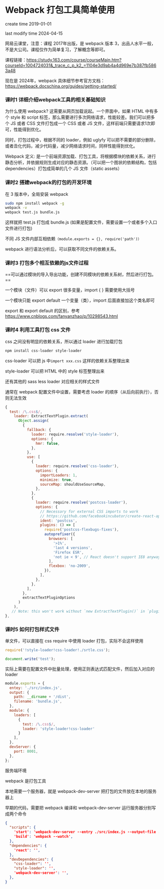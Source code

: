 # Webpack 打包工具简单使用

create time 2019-01-01

last modify time 2024-04-15

网易云课堂，注意：课程 2017年出版，是 webpack 版本 3，出品人水平一般，不是大公司。课程仅作为简单复习，了解概念等即可。

课程链接：https://study.163.com/course/courseMain.htm?courseId=1004724031&_trace_c_p_k2_=1104e3d9ab4a4d969e7b387fb5863a48

现在是 2024年，webpack 具体细节参考官方文档：https://webpack.docschina.org/guides/getting-started/

### 课时1 详细介绍webpack工具的相关基础知识

为什么使用 webpack? 这需要从网页加载说起。一个界面中，如果 HTML 中有多个 style 和 script 标签，那么需要进行多次网络请求，性能较差。我们可以把多个 JS 或者 CSS 文件打包成一个 CSS 或者 JS 文件，这样前端只需要请求1次即可，性能得到优化。

同时，打包过程中，根据不同的 loader，例如 uglyfy 可以把不需要的部分删除，或者丑化代码，减少代码量，减少网络请求时间，同样性能得到优化。

Webpack 定义: 是一个前端资源加载、打包工具，将根据模块的依赖关系，进行静态分析，并依据规则生成对应的静态资源。（可以把一个图状的依赖结构，包括 dependencies）打包成简单的几个 JS 文件（static assets）

### 课时2 搭建webpack的打包的开发环境

在 3 版本中，全局安装 webpack

~~~bash
sudo npm install webpack -g
webpack -v
webpack test.js bundle.js
~~~

这样就把 test.js 打包成 bundle.js (如果是配置文件，需要设置一个或者多个入口文件进行打包)

不同 JS 文件内部互相依赖`（module.exports = {}, require('path')）`

webpack 进行语法分析后，可以获取不同文件的依赖关系。

### 课时3 打包多个相互依赖的js文件过程

==可以通过模块的导入导出功能，创建不同模块的依赖关系树，然后进行打包。==

一个模块（文件）可以 export 很多变量，import { } 需要使用大括号

一个模块只能 export default 一个变量（类），import 后面直接加这个类名即可

export 和 export default 的区别，参考 https://www.cnblogs.com/fanyanzhao/p/10298543.html

### 课时4 利用工具打包 css 文件

css 之间没有明显的依赖关系，所以通过 loader 进行加载打包

~~~bash
npm install css-loader style-loader
~~~

css-loader 可以把 js 中`import xxx.css` 这样的依赖关系整理出来

style-loader 可以把 HTML 中的 style 标签整理出来

还有其他的 sass less loader 对应相关的样式文件

通常在 webpack 配置文件中设置，需要考虑 loader 的顺序（从后向前执行），否则无法生效

~~~js
{
  test: /\.css$/,
    loader: ExtractTextPlugin.extract(
      Object.assign(
        {
          fallback: {
            loader: require.resolve('style-loader'),
            options: {
              hmr: false,
            },
          },
          use: [
            {
              loader: require.resolve('css-loader'),
              options: {
                importLoaders: 1,
                minimize: true,
                sourceMap: shouldUseSourceMap,
              },
            },
            {
              loader: require.resolve('postcss-loader'),
              options: {
                // Necessary for external CSS imports to work
                // https://github.com/facebookincubator/create-react-app/issues/2677
                ident: 'postcss',
                plugins: () => [
                  require('postcss-flexbugs-fixes'),
                  autoprefixer({
                    browsers: [
                      '>1%',
                      'last 4 versions',
                      'Firefox ESR',
                      'not ie < 9', // React doesn't support IE8 anyway
                    ],
                    flexbox: 'no-2009',
                  }),
                ],
              },
            },
          ],
        },
        extractTextPluginOptions
      )
    ),
   // Note: this won't work without `new ExtractTextPlugin()` in `plugins`.
},
~~~

### 课时5 如何打包样式文件

单文件，可以直接在 css require 中使用 loader 打包，实际不会这样使用

~~~js
require('!style-loader!css-loader!./srtle.css');

document.write('test');
~~~

实际上需要在配置文件中批量处理，使用正则表达式匹配文件，然后加入对应的 loader

~~~js
module.exports = {
  entey: './src/index.js',
  output: {
    path: __dirname + '/dist',
    filename: 'bundle.js',
  },
  module: {
    loaders: [
      {
        test: /\.css$/,
        loader: 'style-loader!css-loader'
      }
    ],
  },
  devServer: {
    port: 8001,
  },
};
~~~

服务端环境

webpack 是打包工具

本地需要一个服务器，就是 webpack-dev-server 把打包的文件放在本地的服务器上

早期的代码，需要把 webpack 编译和 webpack-dev-server 运行服务器分别写成两个命令

~~~json
{
  "scripts": {
    'start': 'webpack-dev-server --entry ./src/index.js --output-file ./dist/bundle.js',
    'build': 'webpack --watch',
  },
  "dependencies": {
    'react': '',
  },
  "devDependencies": {
    "css-loader": '',
    "style-loader": '',
    'webpack-dev-server': '',
  },
}
~~~
